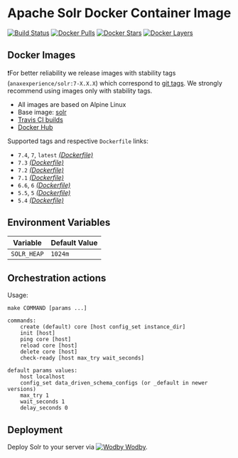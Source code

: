 # Apache Solr Docker Container Image

[![Build Status](https://travis-ci.org/anaxexp/solr.svg?branch=master)](https://travis-ci.org/anaxexp/solr)
[![Docker Pulls](https://img.shields.io/docker/pulls/anaxexperience/solr.svg)](https://hub.docker.com/r/anaxexperience/solr)
[![Docker Stars](https://img.shields.io/docker/stars/anaxexperience/solr.svg)](https://hub.docker.com/r/anaxexperience/solr)
[![Docker Layers](https://images.microbadger.com/badges/image/anaxexperience/solr.svg)](https://microbadger.com/images/anaxexperience/solr)

## Docker Images

❗️For better reliability we release images with stability tags (`anaxexperience/solr:7-X.X.X`) which correspond to [git tags](https://github.com/anaxexp/solr/releases). We strongly recommend using images only with stability tags. 

* All images are based on Alpine Linux
* Base image: [solr](https://hub.docker.com/r/_/solr)
* [Travis CI builds](https://travis-ci.org/anaxexp/solr) 
* [Docker Hub](https://hub.docker.com/r/anaxexperience/solr)

[_(Dockerfile)_]: https://github.com/anaxexp/solr/tree/master/Dockerfile

Supported tags and respective `Dockerfile` links:

* `7.4`, `7`, `latest` [_(Dockerfile)_]
* `7.3` [_(Dockerfile)_]
* `7.2` [_(Dockerfile)_]
* `7.1` [_(Dockerfile)_]
* `6.6`, `6` [_(Dockerfile)_]
* `5.5`, `5` [_(Dockerfile)_]
* `5.4` [_(Dockerfile)_]

## Environment Variables

| Variable    | Default Value |
| ----------- | ------------- |
| `SOLR_HEAP` | `1024m `      |

## Orchestration actions

Usage:
```
make COMMAND [params ...]

commands:
    create (default) core [host config_set instance_dir] 
    init [host] 
    ping core [host]
    reload core [host]
    delete core [host]
    check-ready [host max_try wait_seconds]
 
default params values:
    host localhost
    config_set data_driven_schema_configs (or _default in newer versions)
    max_try 1
    wait_seconds 1
    delay_seconds 0
```

## Deployment

Deploy Solr to your server via [![Wodby](https://www.google.com/s2/favicons?domain=anaxexp.io) Wodby](https://cloud.anaxexp.io/stackhub/dc8074a9-f27d-44a8-8f88-5922b4e16d2f).
